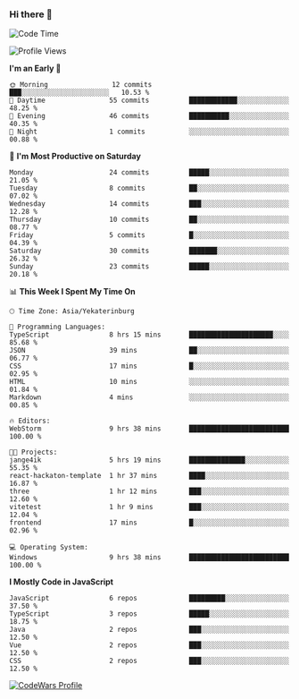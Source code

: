 ### Hi there 👋

<!--START_SECTION:waka-->
![Code Time](http://img.shields.io/badge/Code%20Time-159%20hrs%2013%20mins-blue)

![Profile Views](http://img.shields.io/badge/Profile%20Views-0-blue)

**I'm an Early 🐤** 

```text
🌞 Morning                12 commits          ███░░░░░░░░░░░░░░░░░░░░░░   10.53 % 
🌆 Daytime                55 commits          ████████████░░░░░░░░░░░░░   48.25 % 
🌃 Evening                46 commits          ██████████░░░░░░░░░░░░░░░   40.35 % 
🌙 Night                  1 commits           ░░░░░░░░░░░░░░░░░░░░░░░░░   00.88 % 
```
📅 **I'm Most Productive on Saturday** 

```text
Monday                   24 commits          █████░░░░░░░░░░░░░░░░░░░░   21.05 % 
Tuesday                  8 commits           ██░░░░░░░░░░░░░░░░░░░░░░░   07.02 % 
Wednesday                14 commits          ███░░░░░░░░░░░░░░░░░░░░░░   12.28 % 
Thursday                 10 commits          ██░░░░░░░░░░░░░░░░░░░░░░░   08.77 % 
Friday                   5 commits           █░░░░░░░░░░░░░░░░░░░░░░░░   04.39 % 
Saturday                 30 commits          ███████░░░░░░░░░░░░░░░░░░   26.32 % 
Sunday                   23 commits          █████░░░░░░░░░░░░░░░░░░░░   20.18 % 
```


📊 **This Week I Spent My Time On** 

```text
🕑︎ Time Zone: Asia/Yekaterinburg

💬 Programming Languages: 
TypeScript               8 hrs 15 mins       █████████████████████░░░░   85.68 % 
JSON                     39 mins             ██░░░░░░░░░░░░░░░░░░░░░░░   06.77 % 
CSS                      17 mins             █░░░░░░░░░░░░░░░░░░░░░░░░   02.95 % 
HTML                     10 mins             ░░░░░░░░░░░░░░░░░░░░░░░░░   01.84 % 
Markdown                 4 mins              ░░░░░░░░░░░░░░░░░░░░░░░░░   00.85 % 

🔥 Editors: 
WebStorm                 9 hrs 38 mins       █████████████████████████   100.00 % 

🐱‍💻 Projects: 
jange4ik                 5 hrs 19 mins       ██████████████░░░░░░░░░░░   55.35 % 
react-hackaton-template  1 hr 37 mins        ████░░░░░░░░░░░░░░░░░░░░░   16.87 % 
three                    1 hr 12 mins        ███░░░░░░░░░░░░░░░░░░░░░░   12.60 % 
vitetest                 1 hr 9 mins         ███░░░░░░░░░░░░░░░░░░░░░░   12.04 % 
frontend                 17 mins             █░░░░░░░░░░░░░░░░░░░░░░░░   02.96 % 

💻 Operating System: 
Windows                  9 hrs 38 mins       █████████████████████████   100.00 % 
```

**I Mostly Code in JavaScript** 

```text
JavaScript               6 repos             █████████░░░░░░░░░░░░░░░░   37.50 % 
TypeScript               3 repos             █████░░░░░░░░░░░░░░░░░░░░   18.75 % 
Java                     2 repos             ███░░░░░░░░░░░░░░░░░░░░░░   12.50 % 
Vue                      2 repos             ███░░░░░░░░░░░░░░░░░░░░░░   12.50 % 
CSS                      2 repos             ███░░░░░░░░░░░░░░░░░░░░░░   12.50 % 
```




<!--END_SECTION:waka-->

[![CodeWars Profile](https://www.codewars.com/users/jange4ik/badges/small)](https://www.codewars.com/users/jange4ik)
